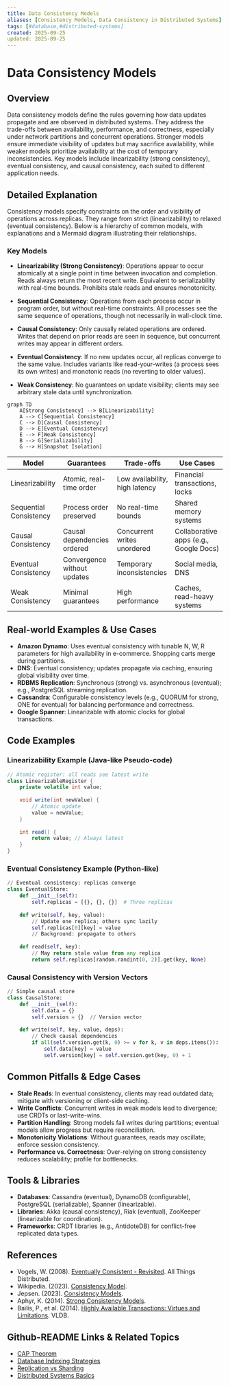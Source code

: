 ```yaml
---
title: Data Consistency Models
aliases: [Consistency Models, Data Consistency in Distributed Systems]
tags: [#database,#distributed-systems]
created: 2025-09-25
updated: 2025-09-25
---
```


# Data Consistency Models

## Overview

Data consistency models define the rules governing how data updates propagate and are observed in distributed systems. They address the trade-offs between availability, performance, and correctness, especially under network partitions and concurrent operations. Stronger models ensure immediate visibility of updates but may sacrifice availability, while weaker models prioritize availability at the cost of temporary inconsistencies. Key models include linearizability (strong consistency), eventual consistency, and causal consistency, each suited to different application needs.

## Detailed Explanation

Consistency models specify constraints on the order and visibility of operations across replicas. They range from strict (linearizability) to relaxed (eventual consistency). Below is a hierarchy of common models, with explanations and a Mermaid diagram illustrating their relationships.

### Key Models

- **Linearizability (Strong Consistency)**: Operations appear to occur atomically at a single point in time between invocation and completion. Reads always return the most recent write. Equivalent to serializability with real-time bounds. Prohibits stale reads and ensures monotonicity.
  
- **Sequential Consistency**: Operations from each process occur in program order, but without real-time constraints. All processes see the same sequence of operations, though not necessarily in wall-clock time.

- **Causal Consistency**: Only causally related operations are ordered. Writes that depend on prior reads are seen in sequence, but concurrent writes may appear in different orders.

- **Eventual Consistency**: If no new updates occur, all replicas converge to the same value. Includes variants like read-your-writes (a process sees its own writes) and monotonic reads (no reverting to older values).

- **Weak Consistency**: No guarantees on update visibility; clients may see arbitrary stale data until synchronization.

```mermaid
graph TD
    A[Strong Consistency] --> B[Linearizability]
    A --> C[Sequential Consistency]
    C --> D[Causal Consistency]
    D --> E[Eventual Consistency]
    E --> F[Weak Consistency]
    B --> G[Serializability]
    G --> H[Snapshot Isolation]
```

| Model | Guarantees | Trade-offs | Use Cases |
|-------|------------|------------|-----------|
| Linearizability | Atomic, real-time order | Low availability, high latency | Financial transactions, locks |
| Sequential Consistency | Process order preserved | No real-time bounds | Shared memory systems |
| Causal Consistency | Causal dependencies ordered | Concurrent writes unordered | Collaborative apps (e.g., Google Docs) |
| Eventual Consistency | Convergence without updates | Temporary inconsistencies | Social media, DNS |
| Weak Consistency | Minimal guarantees | High performance | Caches, read-heavy systems |

## Real-world Examples & Use Cases

- **Amazon Dynamo**: Uses eventual consistency with tunable N, W, R parameters for high availability in e-commerce. Shopping carts merge during partitions.
- **DNS**: Eventual consistency; updates propagate via caching, ensuring global visibility over time.
- **RDBMS Replication**: Synchronous (strong) vs. asynchronous (eventual); e.g., PostgreSQL streaming replication.
- **Cassandra**: Configurable consistency levels (e.g., QUORUM for strong, ONE for eventual) for balancing performance and correctness.
- **Google Spanner**: Linearizable with atomic clocks for global transactions.

## Code Examples

### Linearizability Example (Java-like Pseudo-code)
```java
// Atomic register: all reads see latest write
class LinearizableRegister {
    private volatile int value;
    
    void write(int newValue) {
        // Atomic update
        value = newValue;
    }
    
    int read() {
        return value; // Always latest
    }
}
```

### Eventual Consistency Example (Python-like)
```python
// Eventual consistency: replicas converge
class EventualStore:
    def __init__(self):
        self.replicas = [{}, {}, {}]  # Three replicas
    
    def write(self, key, value):
        // Update one replica; others sync lazily
        self.replicas[0][key] = value
        // Background: propagate to others
    
    def read(self, key):
        // May return stale value from any replica
        return self.replicas[random.randint(0, 2)].get(key, None)
```

### Causal Consistency with Version Vectors
```python
// Simple causal store
class CausalStore:
    def __init__(self):
        self.data = {}
        self.version = {}  // Version vector
    
    def write(self, key, value, deps):
        // Check causal dependencies
        if all(self.version.get(k, 0) >= v for k, v in deps.items()):
            self.data[key] = value
            self.version[key] = self.version.get(key, 0) + 1
```

## Common Pitfalls & Edge Cases

- **Stale Reads**: In eventual consistency, clients may read outdated data; mitigate with versioning or client-side caching.
- **Write Conflicts**: Concurrent writes in weak models lead to divergence; use CRDTs or last-write-wins.
- **Partition Handling**: Strong models fail writes during partitions; eventual models allow progress but require reconciliation.
- **Monotonicity Violations**: Without guarantees, reads may oscillate; enforce session consistency.
- **Performance vs. Correctness**: Over-relying on strong consistency reduces scalability; profile for bottlenecks.

## Tools & Libraries

- **Databases**: Cassandra (eventual), DynamoDB (configurable), PostgreSQL (serializable), Spanner (linearizable).
- **Libraries**: Akka (causal consistency), Riak (eventual), ZooKeeper (linearizable for coordination).
- **Frameworks**: CRDT libraries (e.g., AntidoteDB) for conflict-free replicated data types.

## References

- Vogels, W. (2008). [Eventually Consistent - Revisited](https://www.allthingsdistributed.com/2008/12/eventually_consistent.html). All Things Distributed.
- Wikipedia. (2023). [Consistency Model](https://en.wikipedia.org/wiki/Consistency_model).
- Jepsen. (2023). [Consistency Models](https://jepsen.io/consistency/models).
- Aphyr, K. (2014). [Strong Consistency Models](https://aphyr.com/posts/313-strong-consistency-models).
- Bailis, P., et al. (2014). [Highly Available Transactions: Virtues and Limitations](https://www.vldb.org/pvldb/vol7/p181-bailis.pdf). VLDB.

## Github-README Links & Related Topics

- [CAP Theorem](../cap-theorem-and-distributed-systems/README.md)
- [Database Indexing Strategies](../database-indexing-strategies/README.md)
- [Replication vs Sharding](../replication-vs-sharding-vs-partitioning/README.md)
- [Distributed Systems Basics](../system-design-basics/README.md)